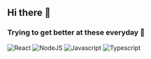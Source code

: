 ## Hi there 👋

### Trying to get better at these everyday 🤔

![React](https://aleen42.github.io/badges/src/react.svg) ![NodeJS](https://aleen42.github.io/badges/src/node.svg) ![Javascript](https://aleen42.github.io/badges/src/javascript.svg) ![Typescript](https://aleen42.github.io/badges/src/typescript.svg)
